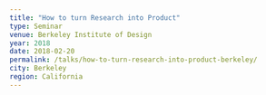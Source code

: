 ```yaml
---
title: "How to turn Research into Product"
type: Seminar
venue: Berkeley Institute of Design
year: 2018
date: 2018-02-20
permalink: /talks/how-to-turn-research-into-product-berkeley/
city: Berkeley
region: California
---
```

